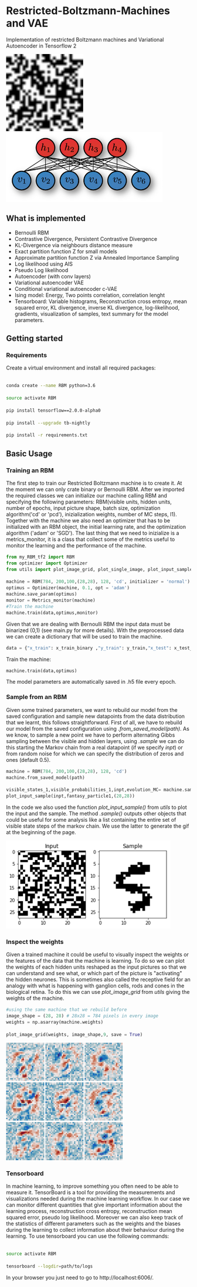 # Restricted-Boltzmann-Machines and VAE
Implementation of restricted Boltzmann machines and Variational Autoencoder in Tensorflow 2

<img src="/pictures/sampling_speed.gif" width="210" height="210"/>  <img src="/pictures/rbm2.png" height="190"/>

## What is implemented 
- Bernoulli RBM 
- Contrastive Divergence, Persistent Contrastive Divergence 
- KL-Divergence via neighbours distance measure 
- Exact partition function Z for small models 
- Approximate partition function  Z via Annealed Importance Sampling 
- Log likelihood using AIS 
- Pseudo Log likelihood 
- Autoencoder (with conv layers)
- Variational autoencoder VAE 
- Conditional variational autoencoder c-VAE
- Ising model: Energy, Two points correlation, correlation lenght
- Tensorboard: Variable histograms, Reconstruction cross entropy, mean squared error, KL divergence, inverse KL divergence, log-likelihood, gradients, 
visualization of samples, text summary for the model parameters.



## Getting started


### Requirements
Create a virtual environment and install all required packages:

``` bash

conda create --name RBM python=3.6

source activate RBM

pip install tensorflow==2.0.0-alpha0 

pip install --upgrade tb-nightly

pip install -r requirements.txt
``` 
## Basic Usage 
### Training an RBM
The first step to train our Restricted Boltzmann machine is to create it. At the moment we can only crate binary or Bernoulli RBM. After we imported the required classes we can initialize our machine calling RBM and specifying the following parameters: RBM(visible units, hidden units, number of epochs, input picture shape, batch size, optimization algorithm('cd' or 'pcd'), inizialization weights, number of MC steps, l1).
Together with the machine we also need an optimizer that has to be initialized with an RBM object, the initial learning rate, and the optimization algorithm ('adam' or 'SGD'). The last thing that we need to inizialize is a metrics_monitor, it is a class that collect some of the metrics useful to monitor the learning and the performance of the machine. 
``` python
from my_RBM_tf2 import RBM
from optimizer import Optimizer
from utils import plot_image_grid, plot_single_image, plot_input_sample

machine = RBM(784, 200,100,(28,28), 128, 'cd', initializer = 'normal')
optimus = Optimizer(machine, 0.1, opt = 'adam')
machine.save_param(optimus)
monitor = Metrics_monitor(machine)
#Train the machine
machine.train(data,optimus,monitor)
``` 
Given that we are dealing with Bernoulli RBM the input data must be binarized (0,1) (see main.py for more details). 
With the preprocessed data we can create a dictionary that will be used to train the machine. 
``` python
data = {"x_train": x_train_binary ,"y_train": y_train,"x_test": x_test_binary,"y_test": y_test}
``` 
Train the machine:
``` python
machine.train(data,optimus)
``` 
The model parameters are automatically saved in .h5 file every epoch. 
### Sample from an RBM 
Given some trained parameters, we want to rebuild our model from the saved configuration and sample new datapoints from the data distribution that we learnt, this follows straightforward. First of all, we have to rebuild our model from the saved configuration using *.from_saved_model(path)*. 
As we know, to sample a new point we have to perform alternating Gibbs sampling between the visible and hidden layers, using *.sample* we can do this 
starting the Markov chain from a real datapoint (if we specify *inpt*) or from random noise for which we can specify the distribution  of zeros and ones (default 0.5). 
``` python
machine = RBM(784, 200,100,(28,28), 128, 'cd')
machine.from_saved_model(path)

visible_states_1,visible_probabilities_1,inpt,evolution_MC= machine.sample(n_step_MC=5000)
plot_input_sample(inpt,fantasy_particle1,(28,28))
``` 
In the code we also used the function  *plot_input_sample()* from *utils* to plot the input and the sample. The method *.sample()* outputs other objects that could be useful for some analysis like a list containing the entire set of visible state steps of the markov chain.
We use the latter to generate the gif at the beginning of the page. 

<img src="/pictures/sample.png" height="240"/> 

### Inspect the weights 
Given a trained machine it could be useful to visually inspect the weights or the features of the data that the machine is learning. To do so we can plot 
the weights of each hidden units reshaped as the input pictures so that we can understand and see what, or which part of the picture is "activating" the hidden neurones. This
is sometimes also called the receptive field for an analogy with what is happening with ganglion cells, rods and cones in the biological retina. 
To do this we can use *plot_image_grid* from *utils* giving the weights of the machine. 

``` python
#using the same machine that we rebuild before
image_shape = (28, 28) # 28x28 = 784 pixels in every image
weights = np.asarray(machine.weights) 

plot_image_grid(weights, image_shape,9, save = True)


``` 

<img src="/pictures/weights.png" height="320"/>

### Tensorboard 
In machine learning, to improve something you often need to be able to measure it.
TensorBoard is a tool for providing the measurements and visualizations needed during 
the machine learning workflow. In our case we can monitor different quantities that give important 
information about the learning process, reconstruction cross entropy, reconstruction mean squared error,
pseudo log likelihood. Moreover we can also keep track of the statistics of different parameters such as 
the weights and the biases during the learning to collect information about their behaviour during the learning. 
To use tensorboard you can use the following commands: 

``` bash

source activate RBM

tensorboard --logdir=path/to/logs
``` 
In your browser you just need to go to http://localhost:6006/. 
